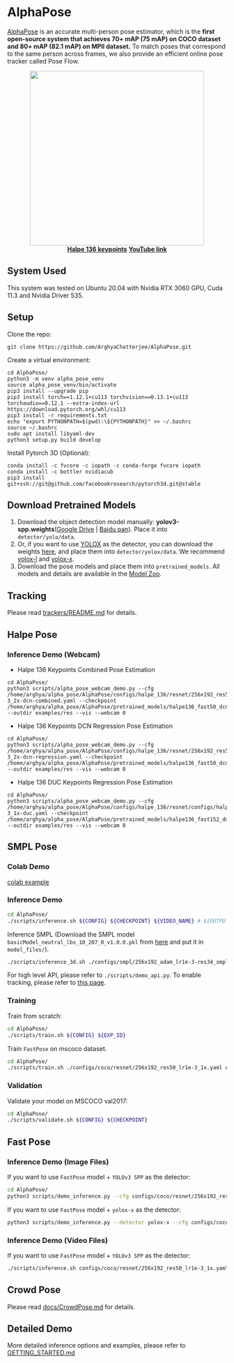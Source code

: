 # AlphaPose

[AlphaPose](http://www.mvig.org/research/alphapose.html) is an accurate multi-person pose estimator, which is the **first open-source system that achieves 70+ mAP (75 mAP) on COCO dataset and 80+ mAP (82.1 mAP) on MPII dataset.** To match poses that correspond to the same person across frames, we also provide an efficient online pose tracker called Pose Flow. 

<div align="center">
    <img src="media/AlphaPose.gif", width="400"alt><br>
    <b><a href="https://github.com/Fang-Haoshu/Halpe-FullBody">Halpe 136 keypoints</a></b>
    <b><a href="https://www.youtube.com/watch?v=opqmuJQpZTg">YouTube link</a></b><br>
</div>

## System Used
This system was tested on Ubuntu 20.04 with Nvidia RTX 3060 GPU, Cuda 11.3 and Nvidia Driver 535. 

## Setup
Clone the repo:
```
git clone https://github.com/ArghyaChatterjee/AlphaPose.git
```
Create a virtual environment:
```
cd AlphaPose/
python3 -m venv alpha_pose_venv
source alpha_pose_venv/bin/activate
pip3 install --upgrade pip
pip3 install torch==1.12.1+cu113 torchvision==0.13.1+cu113 torchaudio==0.12.1 --extra-index-url https://download.pytorch.org/whl/cu113
pip3 install -r requirements.txt
echo "export PYTHONPATH=$(pwd):\${PYTHONPATH}" >> ~/.bashrc
source ~/.bashrc
sudo apt install libyaml-dev
python3 setup.py build develop
```
Install Pytorch 3D (Optional):
```
conda install -c fvcore -c iopath -c conda-forge fvcore iopath
conda install -c bottler nvidiacub
pip3 install git+ssh://git@github.com/facebookresearch/pytorch3d.git@stable
```

## Download Pretrained Models
1. Download the object detection model manually: **yolov3-spp.weights**([Google Drive](https://drive.google.com/open?id=1D47msNOOiJKvPOXlnpyzdKA3k6E97NTC) | [Baidu pan](https://pan.baidu.com/s/1Zb2REEIk8tcahDa8KacPNA)). Place it into `detector/yolo/data`.
2. Or, if you want to use [YOLOX](https://github.com/Megvii-BaseDetection/YOLOX) as the detector, you can download the weights [here](https://github.com/Megvii-BaseDetection/YOLOX), and place them into `detector/yolox/data`. We recommend [yolox-l](https://github.com/Megvii-BaseDetection/YOLOX/releases/download/0.1.1rc0/yolox_l.pth) and [yolox-x](https://github.com/Megvii-BaseDetection/YOLOX/releases/download/0.1.1rc0/yolox_x.pth).
3. Download the pose models and place them into `pretrained_models`. All models and details are available in the [Model Zoo](docs/MODEL_ZOO.md).

## Tracking 
Please read [trackers/README.md](trackers/) for details.

## Halpe Pose
### Inference Demo (Webcam) 
- Halpe 136 Keypoints Combined Pose Estimation
```
cd AlphaPose/ 
python3 scripts/alpha_pose_webcam_demo.py --cfg /home/arghya/alpha_pose/AlphaPose/configs/halpe_136/resnet/256x192_res50_lr1e-3_2x-dcn-combined.yaml --checkpoint /home/arghya/alpha_pose/AlphaPose/pretrained_models/halpe136_fast50_dcn_combined_256x192_10handweight.pth --outdir examples/res --vis --webcam 0
```
- Halpe 136 Keypoints DCN Regression Pose Estimation
```
cd AlphaPose/ 
python3 scripts/alpha_pose_webcam_demo.py --cfg /home/arghya/alpha_pose/AlphaPose/configs/halpe_136/resnet/256x192_res50_lr1e-3_2x-dcn-regression.yaml --checkpoint /home/arghya/alpha_pose/AlphaPose/pretrained_models/halpe136_fast50_dcn_regression_256x192.pth --outdir examples/res --vis --webcam 0
```
- Halpe 136 DUC Keypoints Regression Pose Estimation
```
cd AlphaPose/ 
python3 scripts/alpha_pose_webcam_demo.py --cfg /home/arghya/alpha_pose/AlphaPose/configs/halpe_136/resnet/configs/halpe_136/resnet/256x192_res152_lr1e-3_1x-duc.yaml --checkpoint /home/arghya/alpha_pose/AlphaPose/pretrained_models/halpe136_fast152_duc_regression_256x192.pth --outdir examples/res --vis --webcam 0
```

## SMPL Pose 
### Colab Demo
[colab example](https://colab.research.google.com/drive/1_3Wxi4H3QGVC28snL3rHIoeMAwI2otMR?usp=sharing) 

### Inference Demo
``` bash
cd AlphaPose/
./scripts/inference.sh ${CONFIG} ${CHECKPOINT} ${VIDEO_NAME} # ${OUTPUT_DIR}, optional
```

Inference SMPL (Download the SMPL model `basicModel_neutral_lbs_10_207_0_v1.0.0.pkl` from [here](https://smpl.is.tue.mpg.de/) and put it in `model_files/`).
``` bash
./scripts/inference_3d.sh ./configs/smpl/256x192_adam_lr1e-3-res34_smpl_24_3d_base_2x_mix.yaml ${CHECKPOINT} ${VIDEO_NAME} # ${OUTPUT_DIR}, optional
```
For high level API, please refer to `./scripts/demo_api.py`. To enable tracking, please refer to [this page](./trackers).

### Training 
Train from scratch:
``` bash
cd AlphaPose/
./scripts/train.sh ${CONFIG} ${EXP_ID}
```

Train `FastPose` on mscoco dataset.
``` bash
cd AlphaPose/
./scripts/train.sh ./configs/coco/resnet/256x192_res50_lr1e-3_1x.yaml exp_fastpose
```

### Validation 
Validate your model on MSCOCO val2017:
``` bash
cd AlphaPose/
./scripts/validate.sh ${CONFIG} ${CHECKPOINT}
```

## Fast Pose 
### Inference Demo (Image Files)

If you want to use `FastPose` model + `YOLOv3 SPP` as the detector:
``` bash
cd AlphaPose/
python3 scripts/demo_inference.py --cfg configs/coco/resnet/256x192_res50_lr1e-3_1x.yaml --checkpoint pretrained_models/fast_res50_256x192.pth --indir examples/demo/
```

If you want to use `FastPose` model + `yolox-x` as the detector:
```bash
python3 scripts/demo_inference.py --detector yolox-x --cfg configs/coco/resnet/256x192_res50_lr1e-3_1x.yaml --checkpoint pretrained_models/fast_res50_256x192.pth --indir examples/demo/
```

### Inference Demo (Video Files)

If you want to use `FastPose` model + `YOLOv3 SPP` as the detector:
``` bash
./scripts/inference.sh configs/coco/resnet/256x192_res50_lr1e-3_1x.yaml pretrained_models/fast_res50_256x192.pth ${VIDEO_NAME}
```

## Crowd Pose
Please read [docs/CrowdPose.md](docs/CrowdPose.md) for details.

## Detailed Demo
More detailed inference options and examples, please refer to [GETTING_STARTED.md](docs/GETTING_STARTED.md)
